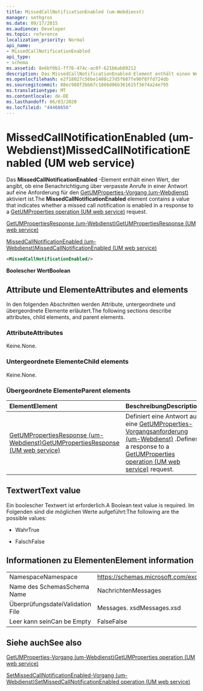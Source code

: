 ```yaml
---
title: MissedCallNotificationEnabled (um-Webdienst)
manager: sethgros
ms.date: 09/17/2015
ms.audience: Developer
ms.topic: reference
localization_priority: Normal
api_name:
- MissedCallNotificationEnabled
api_type:
- schema
ms.assetid: 8e6bf0b1-ff76-474c-ac0f-621b6ab89212
description: Das MissedCallNotificationEnabled-Element enthält einen Wert, der angibt, ob eine Benachrichtigung über verpasste Anrufe in einer Antwort auf eine Anforderung für den GetUMProperties-Vorgang (um-Webdienst) aktiviert ist.
ms.openlocfilehash: e2f18027c56be1408c27d5f687fe90f8ffd724db
ms.sourcegitcommit: 88ec988f2bb67c1866d06b361615f3674a24e795
ms.translationtype: MT
ms.contentlocale: de-DE
ms.lasthandoff: 06/03/2020
ms.locfileid: "44468656"
---
```

# <a name="missedcallnotificationenabled-um-web-service"></a><span data-ttu-id="ebfcc-103">MissedCallNotificationEnabled (um-Webdienst)</span><span class="sxs-lookup"><span data-stu-id="ebfcc-103">MissedCallNotificationEnabled (UM web service)</span></span>

<span data-ttu-id="ebfcc-104">Das **MissedCallNotificationEnabled** -Element enthält einen Wert, der angibt, ob eine Benachrichtigung über verpasste Anrufe in einer Antwort auf eine Anforderung für den [GetUMProperties-Vorgang (um-Webdienst)](getumproperties-operation-um-web-service.md) aktiviert ist.</span><span class="sxs-lookup"><span data-stu-id="ebfcc-104">The **MissedCallNotificationEnabled** element contains a value that indicates whether a missed call notification is enabled in a response to a [GetUMProperties operation (UM web service)](getumproperties-operation-um-web-service.md) request.</span></span> 
  
[<span data-ttu-id="ebfcc-105">GetUMPropertiesResponse (um-Webdienst)</span><span class="sxs-lookup"><span data-stu-id="ebfcc-105">GetUMPropertiesResponse (UM web service)</span></span>](getumpropertiesresponse-um-web-service.md)
  
[<span data-ttu-id="ebfcc-106">MissedCallNotificationEnabled (um-Webdienst)</span><span class="sxs-lookup"><span data-stu-id="ebfcc-106">MissedCallNotificationEnabled (UM web service)</span></span>](missedcallnotificationenabled-um-web-service.md)
  
```xml
<MissedCallNotificationEnabled/>
```

 <span data-ttu-id="ebfcc-107">**Boolescher Wert**</span><span class="sxs-lookup"><span data-stu-id="ebfcc-107">**Boolean**</span></span>
## <a name="attributes-and-elements"></a><span data-ttu-id="ebfcc-108">Attribute und Elemente</span><span class="sxs-lookup"><span data-stu-id="ebfcc-108">Attributes and elements</span></span>

<span data-ttu-id="ebfcc-109">In den folgenden Abschnitten werden Attribute, untergeordnete und übergeordnete Elemente erläutert.</span><span class="sxs-lookup"><span data-stu-id="ebfcc-109">The following sections describe attributes, child elements, and parent elements.</span></span>
  
### <a name="attributes"></a><span data-ttu-id="ebfcc-110">Attribute</span><span class="sxs-lookup"><span data-stu-id="ebfcc-110">Attributes</span></span>

<span data-ttu-id="ebfcc-111">Keine.</span><span class="sxs-lookup"><span data-stu-id="ebfcc-111">None.</span></span>
  
### <a name="child-elements"></a><span data-ttu-id="ebfcc-112">Untergeordnete Elemente</span><span class="sxs-lookup"><span data-stu-id="ebfcc-112">Child elements</span></span>

<span data-ttu-id="ebfcc-113">Keine.</span><span class="sxs-lookup"><span data-stu-id="ebfcc-113">None.</span></span>
  
### <a name="parent-elements"></a><span data-ttu-id="ebfcc-114">Übergeordnete Elemente</span><span class="sxs-lookup"><span data-stu-id="ebfcc-114">Parent elements</span></span>

|<span data-ttu-id="ebfcc-115">**Element**</span><span class="sxs-lookup"><span data-stu-id="ebfcc-115">**Element**</span></span>|<span data-ttu-id="ebfcc-116">**Beschreibung**</span><span class="sxs-lookup"><span data-stu-id="ebfcc-116">**Description**</span></span>|
|:-----|:-----|
|[<span data-ttu-id="ebfcc-117">GetUMPropertiesResponse (um-Webdienst)</span><span class="sxs-lookup"><span data-stu-id="ebfcc-117">GetUMPropertiesResponse (UM web service)</span></span>](getumpropertiesresponse-um-web-service.md) <br/> |<span data-ttu-id="ebfcc-118">Definiert eine Antwort auf eine [GetUMProperties-Vorgangsanforderung (um-Webdienst)](getumproperties-operation-um-web-service.md) .</span><span class="sxs-lookup"><span data-stu-id="ebfcc-118">Defines a response to a [GetUMProperties operation (UM web service)](getumproperties-operation-um-web-service.md) request.</span></span>  <br/> |
   
## <a name="text-value"></a><span data-ttu-id="ebfcc-119">Textwert</span><span class="sxs-lookup"><span data-stu-id="ebfcc-119">Text value</span></span>

<span data-ttu-id="ebfcc-120">Ein boolescher Textwert ist erforderlich.</span><span class="sxs-lookup"><span data-stu-id="ebfcc-120">A Boolean text value is required.</span></span> <span data-ttu-id="ebfcc-121">Im Folgenden sind die möglichen Werte aufgeführt:</span><span class="sxs-lookup"><span data-stu-id="ebfcc-121">The following are the possible values:</span></span>
  
- <span data-ttu-id="ebfcc-122">Wahr</span><span class="sxs-lookup"><span data-stu-id="ebfcc-122">True</span></span>
    
- <span data-ttu-id="ebfcc-123">Falsch</span><span class="sxs-lookup"><span data-stu-id="ebfcc-123">False</span></span>
    
## <a name="element-information"></a><span data-ttu-id="ebfcc-124">Informationen zu Elementen</span><span class="sxs-lookup"><span data-stu-id="ebfcc-124">Element information</span></span>

|||
|:-----|:-----|
|<span data-ttu-id="ebfcc-125">Namespace</span><span class="sxs-lookup"><span data-stu-id="ebfcc-125">Namespace</span></span>  <br/> |https://schemas.microsoft.com/exchange/services/2006/messages  <br/> |
|<span data-ttu-id="ebfcc-126">Name des Schemas</span><span class="sxs-lookup"><span data-stu-id="ebfcc-126">Schema Name</span></span>  <br/> |<span data-ttu-id="ebfcc-127">Nachrichten</span><span class="sxs-lookup"><span data-stu-id="ebfcc-127">Messages</span></span>  <br/> |
|<span data-ttu-id="ebfcc-128">Überprüfungsdatei</span><span class="sxs-lookup"><span data-stu-id="ebfcc-128">Validation File</span></span>  <br/> |<span data-ttu-id="ebfcc-129">Messages. xsd</span><span class="sxs-lookup"><span data-stu-id="ebfcc-129">Messages.xsd</span></span>  <br/> |
|<span data-ttu-id="ebfcc-130">Leer kann sein</span><span class="sxs-lookup"><span data-stu-id="ebfcc-130">Can be Empty</span></span>  <br/> |<span data-ttu-id="ebfcc-131">False</span><span class="sxs-lookup"><span data-stu-id="ebfcc-131">False</span></span>  <br/> |
   
## <a name="see-also"></a><span data-ttu-id="ebfcc-132">Siehe auch</span><span class="sxs-lookup"><span data-stu-id="ebfcc-132">See also</span></span>



[<span data-ttu-id="ebfcc-133">GetUMProperties-Vorgang (um-Webdienst)</span><span class="sxs-lookup"><span data-stu-id="ebfcc-133">GetUMProperties operation (UM web service)</span></span>](getumproperties-operation-um-web-service.md)
  
[<span data-ttu-id="ebfcc-134">SetMissedCallNotificationEnabled-Vorgang (um-Webdienst)</span><span class="sxs-lookup"><span data-stu-id="ebfcc-134">SetMissedCallNotificationEnabled operation (UM web service)</span></span>](setmissedcallnotificationenabled-operation-um-web-service.md)

